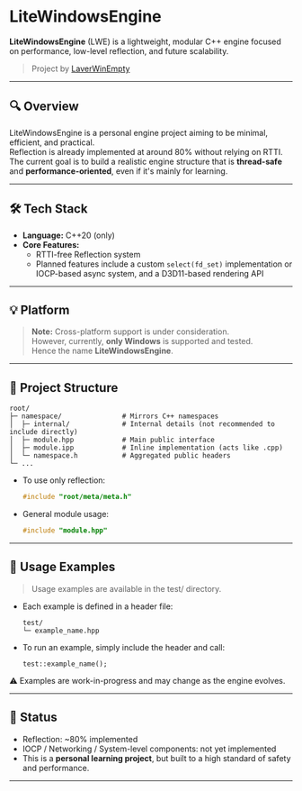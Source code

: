 # LiteWindowsEngine

**LiteWindowsEngine** (LWE) is a lightweight, modular C++ engine focused on performance, low-level reflection, and future scalability.

> Project by [LaverWinEmpty](https://github.com/LaverWinEmpty)

---

## 🔍 Overview

LiteWindowsEngine is a personal engine project aiming to be minimal, efficient, and practical.  
Reflection is already implemented at around 80% without relying on RTTI.  
The current goal is to build a realistic engine structure that is **thread-safe** and **performance-oriented**, even if it's mainly for learning.

---

## 🛠️ Tech Stack

- **Language:** C++20 (only)
- **Core Features:**
  - RTTI-free Reflection system
  - Planned features include a custom `select(fd_set)` implementation or IOCP-based async system, and a D3D11-based rendering API

---

## 💡 Platform

> **Note:** Cross-platform support is under consideration.  
> However, currently, **only Windows** is supported and tested.  
> Hence the name **LiteWindowsEngine**.

---

## 📁 Project Structure

```
root/
├─ namespace/               # Mirrors C++ namespaces
│  ├─ internal/             # Internal details (not recommended to include directly)
│  ├─ module.hpp            # Main public interface
│  ├─ module.ipp            # Inline implementation (acts like .cpp)
│  └─ namespace.h           # Aggregated public headers
└─ ...
```

- To use only reflection:
  ```cpp
  #include "root/meta/meta.h"
  ```
- General module usage:
  ```cpp
  #include "module.hpp"
  ```

---

## 🧪 Usage Examples

> Usage examples are available in the test/ directory.

- Each example is defined in a header file:
  ```
  test/
  └─ example_name.hpp
  ```

- To run an example, simply include the header and call:
  ```
  test::example_name();
  ```

⚠️ Examples are work-in-progress and may change as the engine evolves.

---

## 🚧 Status

- Reflection: ~80% implemented  
- IOCP / Networking / System-level components: not yet implemented  
- This is a **personal learning project**, but built to a high standard of safety and performance.  

---
